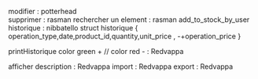 

modifier  : potterhead  
supprimer : rasman
rechercher un element : rasman
add_to_stock_by_user 
historique : nibbatello
    struct historique {
        operation_type,date,product_id,quantity,unit_price , -+operation_price
    }

printHistorique color green + // color red - : Redvappa

afficher description : Redvappa
import : Redvappa
export : Redvappa












